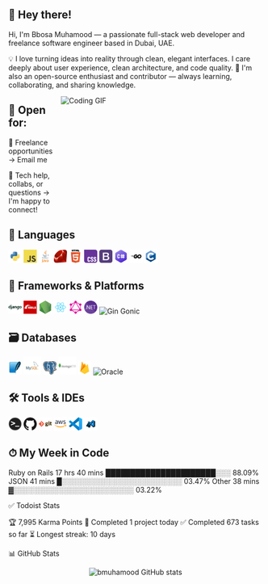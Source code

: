 ## 👋 Hey there!

Hi, I'm Bbosa Muhamood — a passionate full-stack web developer and freelance software engineer based in Dubai, UAE.

💡 I love turning ideas into reality through clean, elegant interfaces. I care deeply about user experience, clean architecture, and code quality.
🚀 I'm also an open-source enthusiast and contributor — always learning, collaborating, and sharing knowledge.

<img align="right" alt="Coding GIF" src="https://github.com/bmuhamood/bmuhamood/blob/master/code.gif?raw=true" width="400" height="260" />

## 🤝 Open for:
💼 Freelance opportunities → Email me

💬 Tech help, collabs, or questions → I'm happy to connect!

## 🧠 Languages
<p> <img alt="Python" width="26px" src="https://raw.githubusercontent.com/github/explore/main/topics/python/python.png" /> <img alt="JavaScript" width="26px" src="https://raw.githubusercontent.com/github/explore/main/topics/javascript/javascript.png" /> <img alt="Java" width="26px" src="https://raw.githubusercontent.com/github/explore/main/topics/java/java.png" /> <img alt="Ruby" width="26px" src="https://raw.githubusercontent.com/github/explore/main/topics/ruby/ruby.png" /> <img alt="HTML" width="26px" src="https://raw.githubusercontent.com/github/explore/main/topics/html/html.png" /> <img alt="CSS" width="26px" src="https://raw.githubusercontent.com/github/explore/main/topics/css/css.png" /> <img alt="Bootstrap" width="26px" src="https://raw.githubusercontent.com/github/explore/main/topics/bootstrap/bootstrap.png" /> <img alt="C#" width="26px" src="https://raw.githubusercontent.com/github/explore/main/topics/csharp/csharp.png" /> <img alt="Go" width="26px" src="https://raw.githubusercontent.com/github/explore/main/topics/go/go.png" /> <img alt="C" width="26px" src="https://raw.githubusercontent.com/github/explore/main/topics/c/c.png" /> </p>

## 🧰 Frameworks & Platforms
<p> <img alt="Django" width="26px" src="https://raw.githubusercontent.com/github/explore/main/topics/django/django.png" /> <img alt="Rails" width="26px" src="https://raw.githubusercontent.com/github/explore/main/topics/rails/rails.png" /> <img alt="Node.js" width="26px" src="https://raw.githubusercontent.com/github/explore/main/topics/nodejs/nodejs.png" /> <img alt="React" width="26px" src="https://raw.githubusercontent.com/github/explore/main/topics/react/react.png" /> <img alt="GraphQL" width="26px" src="https://raw.githubusercontent.com/github/explore/main/topics/graphql/graphql.png" /> <img alt=".NET" width="26px" src="https://raw.githubusercontent.com/github/explore/main/topics/dotnet/dotnet.png" /> <img alt="Gin Gonic" width="26px" src="https://avatars.githubusercontent.com/u/789048?s=200&v=4" /> </p>

## 🗃️ Databases

<p>
  <img alt="SQLite" width="26px" src="https://raw.githubusercontent.com/github/explore/main/topics/sqlite/sqlite.png" />
  <img alt="MySQL" width="35px" src="https://raw.githubusercontent.com/github/explore/main/topics/mysql/mysql.png" />
  <img alt="PostgreSQL" width="26px" src="https://raw.githubusercontent.com/github/explore/main/topics/postgresql/postgresql.png" />
  <img alt="MongoDB" width="35px" src="https://raw.githubusercontent.com/github/explore/main/topics/mongodb/mongodb.png" />
  <img alt="Firebase" width="26px" src="https://raw.githubusercontent.com/github/explore/main/topics/firebase/firebase.png" />
  <img alt="Oracle" width="35px" src="https://img.icons8.com/color/48/oracle-logo.png" title="Oracle PL/SQL" />
</p>

## 🛠 Tools & IDEs
<p> <img alt="Terminal" width="26px" src="https://raw.githubusercontent.com/github/explore/main/topics/terminal/terminal.png" /> <img alt="GitHub" width="26px" src="https://raw.githubusercontent.com/github/explore/main/topics/github/github.png" /> <img alt="Git" width="26px" src="https://raw.githubusercontent.com/github/explore/main/topics/git/git.png" /> <img alt="AWS" width="26px" src="https://raw.githubusercontent.com/github/explore/main/topics/aws/aws.png" /> <img alt="VS Code" width="26px" src="https://raw.githubusercontent.com/github/explore/main/topics/visual-studio-code/visual-studio-code.png" /> <img alt="VS Code Icons" width="26px" src="https://raw.githubusercontent.com/vscode-icons/vscode-icons/master/images/logo@3x.png" /> </p>

## ⏱ My Week in Code

Ruby on Rails   17 hrs 40 mins ██████████████████████░░░   88.09%
JSON             41 mins       █░░░░░░░░░░░░░░░░░░░░░░░░   03.47%
Other            38 mins       ▓░░░░░░░░░░░░░░░░░░░░░░░░   03.22%

<!--START_SECTION:waka--> <!--END_SECTION:waka-->
✅ Todoist Stats
<!-- TODO-IST:START -->
🏆 7,995 Karma Points
🌸 Completed 1 project today
✅ Completed 673 tasks so far
⏳ Longest streak: 10 days

<!-- TODO-IST:END -->
📊 GitHub Stats
<p align="center"> <img src="https://github-readme-stats.vercel.app/api?username=bmuhamood&show_icons=true&theme=gotham" alt="bmuhamood GitHub stats" /> </p>
